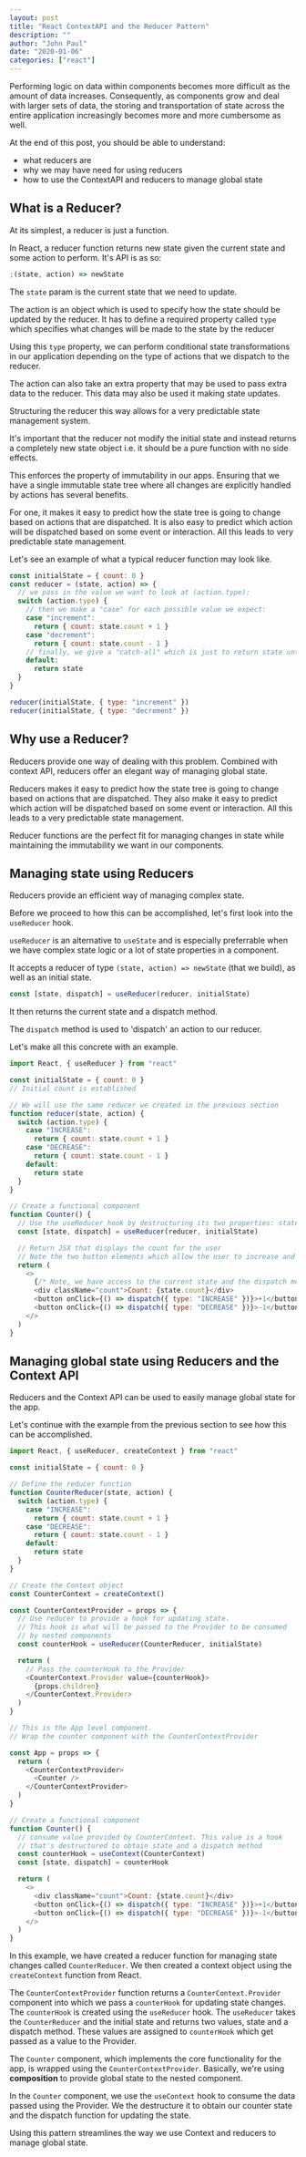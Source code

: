 ```yaml
---
layout: post
title: "React ContextAPI and the Reducer Pattern"
description: ""
author: "John Paul"
date: "2020-01-06"
categories: ["react"]
---
```


Performing logic on data within components becomes more difficult as the amount of data
increases. Consequently, as components grow and deal with larger sets of data,
the storing and transportation of state across the entire application increasingly
becomes more and more cumbersome as well.

At the end of this post, you should be able to understand:

- what reducers are
- why we may have need for using reducers
- how to use the ContextAPI and reducers to manage global state

## What is a Reducer?

At its simplest, a reducer is just a function.

In React, a reducer function returns new state given the current state
and some action to perform. It's API is as so:

```js
;(state, action) => newState
```

The `state` param is the current state that we need to update.

The action is an object which is used to specify how the state should be
updated by the reducer. It has to define a required property called `type`
which specifies what changes will be made to the state by the reducer

Using this `type` property, we can perform conditional state transformations in our
application depending on the type of actions that we dispatch to the reducer.

The action can also take an extra property that may be used to pass extra data
to the reducer. This data may also be used it making state updates.

Structuring the reducer this way allows for a very predictable state management system.

It's important that the reducer not modify the initial state and instead returns
a completely new state object i.e. it should be a pure function with no side effects.

This enforces the property of immutability in our apps. Ensuring that we have a single immutable
state tree where all changes are explicitly handled by actions has several benefits.

For one, it makes it easy to predict how the state tree is going to change based on actions that
are dispatched. It is also easy to predict which action will be dispatched based on some
event or interaction. All this leads to very predictable state management.

Let's see an example of what a typical reducer function may look like.

```js
const initialState = { count: 0 }
const reducer = (state, action) => {
  // we pass in the value we want to look at (action.type):
  switch (action.type) {
    // then we make a "case" for each possible value we expect:
    case "increment":
      return { count: state.count + 1 }
    case "decrement":
      return { count: state.count - 1 }
    // finally, we give a "catch-all" which is just to return state untouched. Never leave this out. There should always be a default:
    default:
      return state
  }
}

reducer(initialState, { type: "increment" })
reducer(initialState, { type: "decrement" })
```

## Why use a Reducer?

Reducers provide one way of dealing with this problem. Combined with context API, reducers
offer an elegant way of managing global state.

Reducers makes it easy to predict how the state tree is going to change based on actions that
are dispatched. They also make it easy to predict which action will be dispatched based on some
event or interaction. All this leads to a very predictable state management.

Reducer functions are the perfect fit for managing changes in state while maintaining the immutability we want in our components.

## Managing state using Reducers

Reducers provide an efficient way of managing complex state.

Before we proceed to how this can be accomplished, let's first look into the `useReducer` hook.

`useReducer` is an alternative to `useState` and is especially preferrable when we have complex
state logic or a lot of state properties in a component.

It accepts a reducer of type `(state, action) => newState` (that we build), as well as an initial state.

```js
const [state, dispatch] = useReducer(reducer, initialState)
```

It then returns the current state and a dispatch method.

The `dispatch` method is used to 'dispatch' an action to our reducer.

Let's make all this concrete with an example.

```js
import React, { useReducer } from "react"

const initialState = { count: 0 }
// Initial count is established

// We will use the same reducer we created in the previous section
function reducer(state, action) {
  switch (action.type) {
    case "INCREASE":
      return { count: state.count + 1 }
    case "DECREASE":
      return { count: state.count - 1 }
    default:
      return state
  }
}

// Create a functional component
function Counter() {
  // Use the useReducer hook by destructuring its two properties: state, and dispatch and pass in the reducer and the initialState to the useReducer function
  const [state, dispatch] = useReducer(reducer, initialState)

  // Return JSX that displays the count for the user
  // Note the two button elements which allow the user to increase and decrease the count.  Each of them contains an onClick event that dispatches the desired action object, with its given type.  Each action, when fired, is dispatched to the reducer and the appropriate logic is applied.
  return (
    <>
      {/* Note, we have access to the current state and the dispatch method from the useReducer hook, so we can utilize them to display the count as well as couple the dispatching of the actions from the appropriate buttons.*/}
      <div className="count">Count: {state.count}</div>
      <button onClick={() => dispatch({ type: "INCREASE" })}>+1</button>
      <button onClick={() => dispatch({ type: "DECREASE" })}>-1</button>
    </>
  )
}
```

## Managing global state using Reducers and the Context API

Reducers and the Context API can be used to easily manage global state for the app.

Let's continue with the example from the previous section to see how this can be accomplished.

```js
import React, { useReducer, createContext } from "react"

const initialState = { count: 0 }

// Define the reducer function
function CounterReducer(state, action) {
  switch (action.type) {
    case "INCREASE":
      return { count: state.count + 1 }
    case "DECREASE":
      return { count: state.count - 1 }
    default:
      return state
  }
}

// Create the Context object
const CounterContext = createContext()

const CounterContextProvider = props => {
  // Use reducer to provide a hook for updating state.
  // This hook is what will be passed to the Provider to be consumed
  // by nested components
  const counterHook = useReducer(CounterReducer, initialState)

  return (
    // Pass the counterHook to the Provider
    <CounterContext.Provider value={counterHook}>
      {props.children}
    </CounterContext.Provider>
  )
}

// This is the App level component.
// Wrap the counter component with the CounterContextProvider

const App = props => {
  return (
    <CounterContextProvider>
      <Counter />
    </CounterContextProvider>
  )
}

// Create a functional component
function Counter() {
  // consume value provided by CounterContext. This value is a hook
  // that's destructured to obtain state and a dispatch method
  const counterHook = useContext(CounterContext)
  const [state, dispatch] = counterHook

  return (
    <>
      <div className="count">Count: {state.count}</div>
      <button onClick={() => dispatch({ type: "INCREASE" })}>+1</button>
      <button onClick={() => dispatch({ type: "DECREASE" })}>-1</button>
    </>
  )
}
```

In this example, we have created a reducer function for managing state changes called `CounterReducer`.
We then created a context object using the `createContext` function from React.

The `CounterContextProvider` function returns a `CounterContext.Provider` component into which
we pass a `counterHook` for updating state changes. The `counterHook` is created using the `useReducer` hook.
The `useReducer` takes the `CounterReducer` and the initial state and returns two values, state and a dispatch
method. These values are assigned to `counterHook` which get passed as a value to the Provider.

The `Counter` component, which implements the core functionality for the app, is wrapped using
the `CounterContextProvider`. Basically, we're using **composition** to provide global state to
the nested component.

In the `Counter` component, we use the `useContext` hook to consume the data passed using the Provider.
We the destructure it to obtain our counter state and the dispatch function for updating the state.

Using this pattern streamlines the way we use Context and reducers to manage global state.

